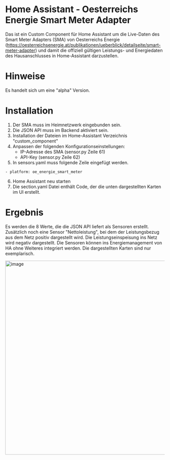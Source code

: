# Home Assistant - Oesterreichs Energie Smart Meter Adapter
Das ist ein Custom Component für Home Assistant um die Live-Daten des Smart Meter Adapters (SMA) von Oesterreichs Energie (https://oesterreichsenergie.at/publikationen/ueberblick/detailseite/smart-meter-adapter) und damit die offiziell gültigen Leistungs- und Energiedaten des Hausanschlusses in Home-Assistant darzustellen.

# Hinweise
Es handelt sich um eine "alpha" Version.

# Installation
1. Der SMA muss im Heimnetzwerk eingebunden sein.
2. Die JSON API muss im Backend aktiviert sein.
3. Installation der Dateien im Home-Assistant Verzeichnis "custom_component"
4. Anpassen der folgenden Konfigurationseinstellungen:
    - IP-Adresse des SMA (sensor.py Zeile 61)
    - API-Key (sensor.py Zeile 62)
5. In sensors.yaml muss folgende Zeile eingefügt werden.
```
- platform: oe_energie_smart_meter
```
6. Home Assistant neu starten
7. Die section.yaml Datei enthält Code, der die unten dargestellten Karten im UI erstellt.

# Ergebnis
Es werden die 8 Werte, die die JSON API liefert als Sensoren erstellt. Zusätzlich noch eine Sensor "Nettoleistung", bei dem der Leistungsbezug aus dem Netz positiv dargestellt wird. Die Leistungseinspeisung ins Netz wird negativ dargestellt. Die Sensoren können ins Energiemanagement von HA ohne Weiteres integriert werden. Die dargestellten Karten sind nur exemplarisch.

<img width="909" height="612" alt="image" src="https://github.com/user-attachments/assets/a9b7a86c-88fa-4896-af0f-28bc53f82a52" />
